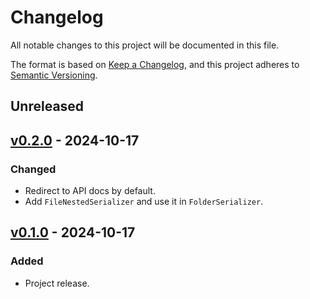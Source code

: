 # Changelog
All notable changes to this project will be documented in this file.

The format is based on [Keep a Changelog], and this project adheres to
[Semantic Versioning].

## Unreleased

## [v0.2.0](https://github.com/pawelad/naurr/releases/tag/v0.2.0) - 2024-10-17
### Changed
- Redirect to API docs by default.
- Add `FileNestedSerializer` and use it in `FolderSerializer`.

## [v0.1.0](https://github.com/pawelad/naurr/releases/tag/v0.1.0) - 2024-10-17
### Added
- Project release.


[keep a changelog]: https://keepachangelog.com/en/1.1.0/
[semantic versioning]: https://semver.org/spec/v2.0.0.html
